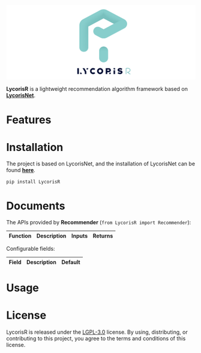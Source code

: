 ![logo](https://github.com/RootHarold/LycorisR/blob/master/logo/logo.svg)

**LycorisR** is a lightweight recommendation algorithm framework based on [**LycorisNet**](https://github.com/RootHarold/Lycoris).

# Features

# Installation
The project is based on LycorisNet, and the installation of LycorisNet can be found [**here**](https://github.com/RootHarold/Lycoris#Installation).

```
pip install LycorisR
```

# Documents
The APIs provided by **Recommender** (`from LycorisR import Recommender`):

Function | Description |  Inputs | Returns
-|-|-|-


Configurable fields:

Field | Description |Default
-|-|-

# Usage

# License
LycorisR is released under the [LGPL-3.0](https://github.com/RootHarold/Lycoris/blob/master/LICENSE) license. By using, distributing, or contributing to this project, you agree to the terms and conditions of this license.
